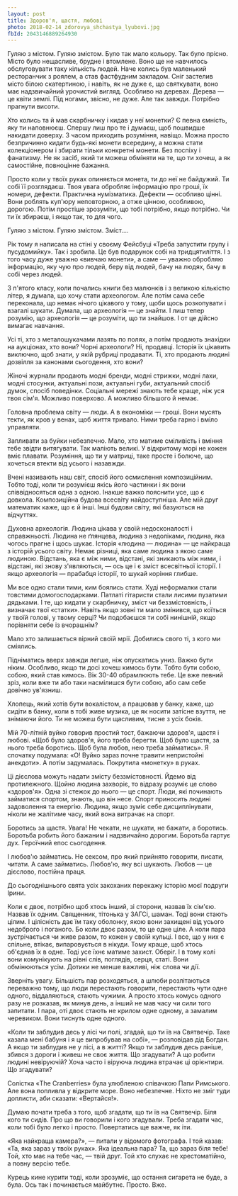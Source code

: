 ```yaml
---
layout: post
title: Здоров'я, щастя, любові
photo: 2018-02-14_zdorovya_shchastya_lyubovi.jpg
fbId: 2043146889264930
---
```


Гуляю з містом. Гуляю змістом. Було так мало кольору. Так було прісно. Місто було нещасливе, брудне і втомлене. Воно ще не навчилось обслуговувати таку кількість людей. Наче колись був маленький ресторанчик з роялем, а став фастфудним закладом. Сніг застелив місто білою скатертиною, і навіть, як не дуже є, що святкувати, воно має надзвичайний урочистий вигляд. Особливо на деревах. Дерева — це квіти землі. Під ногами, звісно, не дуже. Але так завжди. Потрібно прагнути висоти.

<!--more-->

Хто колись та й мав скарбничку і кидав у неї монетки? Є певна ємність, яку ти наповнюєш. Спершу лиш про те і думаєш, щоб пошвидше накидати доверху. З часом приходить розуміння, навіщо. Можна просто безпричинно кидати будь-які монети всередину, а можна стати колекціонером і збирати тільки конкретні монети. Без поспіху і фанатизму. Не як засіб, який ти можеш обміняти на те, що ти хочеш, а як самостійне, повноцінне бажання. 

Просто коли у твоїх руках опиняється монета, ти до неї не байдужий. Ти собі її розглядаєш. Твоя увага обробляє інформацію про гроші, їх номери, дефекти. Практична нумізматика. Дефекти — особливо цінні. Вони роблять куп'юру неповторною, а отже цінною, особливою, дорогою. Потім простіше зрозуміти, що тобі потрібно, якщо потрібно. Чи ти їх збираєш, і якщо так, то для чого. 

Гуляю з містом. Гуляю змістом. Зміст....

Рік тому я написала на стіні у своєму Фейсбуці «Треба запустити групу і пусудомийку». Так і зробила. Це був подарунок собі на тридцятиліття. І з того часу дуже уважно «вивчаю монети», а саме — уважно обробляю інформацію, яку чую про людей, беру від людей, бачу на людях, бачу в собі через людей.

З п'ятого класу, коли почались книги без малюнків і з великою кількістю літер, я думала, що хочу стати археологом. Але потім сама себе переконала, що немає нічого цікавого у тому, щоби щось розкопувати і взагалі шукати. Думала, що археологія — це знайти. І лиш тепер розумію, що археологія — це розуміти, що ти знайшов. І от це дійсно вимагає навчання. 

Усі ті, хто з металошукачами лазять по полях, а потім продають знахідки на аукціонах, хто вони? Чорні археологи? Ні, продавці. Історія їх цікавить виключно, щоб знати, у якій рубриці продавати. Ті, хто продають людині дозвілля за канонами сьогодення, хто вони?

Жіночі журнали продають модні бренди, модні стрижки, модні лахи, модні стосунки, актуальні пози, актуальні губи, актуальний спосіб думок, спосіб поведінки. Соціальні мережі знають тебе краще, ніж уся твоя сім'я. Можливо поверхово. А можливо більшого й немає.

Головна проблема світу — люди. А в економіки — гроші. Вони мусять текти, як кров у венах, щоб життя тривало. Ними треба гарно і вміло управляти. 

Запливати за буйки небезпечно. Мало, хто матиме сміливість і вміння тебе звідти витягувати. Так маліють великі. У відкритому морі не кожен вміє плавати. Розуміння, що ти у матриці, таке просте і болюче, що хочеться втекти від  усього і назавжди. 

Вчені називають наш світ, спосіб його осмислення композиційним. Тобто тоді, коли ти розумієш якісь його частинки і як вони співвідносяться одна з одною. Інакше важко пояснити усе, що є довкола. Композиційна будова всесвіту найдоступніша. Але мій друг математик каже, що є й інші. Інші будови світу, які базуються на відчуттях.

Духовна археологія. Людина цікава у своїй недосконалості і справжньості. Людина не ґлянцева, людина з недоліками, людина, яка чогось прагне і щось шукає. Історія «людина — людина» — це найкраща з історій усього світу. Немає різниці, яка саме людина з якою саме людиною. Відстань, яка є між ними, відстані, які зникають між ними, і відстані, які знову з'являються, — ось це і є зміст всесвітньої історії. І якщо археологія — прабабця історії, то шукай коріння глибше.

Ми все одно стали тими, ким боялись стати. Худі неформалки стали товстими домогосподарками. Патлаті гітаристи стали лисими пузатими дядьками. І те, що кидати у скарбничку, зміст чи беззмістовність, і визначає твої «статки». Навіть якщо зовні ти мало змінився, що коїться у твоїй голові, у твому серці? Чи подобаєшся ти собі нинішній, якщо порівняти себе із вчорашнім? 

Мало хто залишається вірний своїй мрії. Добились свого ті, з кого ми сміялись. 

Підніматись вверх завжди легше, ніж опускатись униз. Важко бути ніким. Особливо, якщо ти досі хочеш кимось бути. Тобто бути собою, собою, який став кимось. Вік 30-40 обрамлюють тебе. Це вже певний зріз, коли вже ти або таки насмілишся бути собою, або сам себе довічно ув'язниш.

Хлопець, який хотів бути вокалістом, а працював у банку, каже, що сидіти в банку, коли в тобі живе музика, це як носити затісне взуття, не знімаючи його. Ти не можеш бути щасливим, тисне з усіх боків.

Мій 70-літній вуйко говорив простий тост, бажаючи здоров'я, щастя і любові. «Щоб було здоров'я, його треба берегти. Щоб було щастя, за нього треба боротись. Щоб була любов, нею треба займатись». Я спочатку подумала: «О! Вуйко зараз почне травити непристойні анекдоти». А потім задумалась. Покрутила «монетку» в руках. 

Ці дієслова можуть надати змісту беззмістовності. Йдемо від протилежного. Щойно людина захворіє, то відразу розуміє це слово «здоров'я». Одна зі стежок до нього — це спорт. Люди, які починають займатися спортом, знають, що він несе. Спорт приносить людині задоволення та енергію. Людина, якщо зуміє себе дисциплінувати, ніколи не жалітиме часу, який вона витрачає на спорт. 

Боротись за щастя. Увага! Не чекати, не шукати, не бажати, а боротись. Боротьба робить його бажаним і надзвичайно  дорогим. Боротьба гартує дух. Героїчний епос сьогодення. 

І любов'ю займатись. Не сексом, про який прийнято говорити, писати, читати. А саме займатись. Любов'ю, яку всі шукають. Любов — це дієслово, постійна праця. 

До сьогоднішнього свята усіх закоханих перекажу історію моєї подруги Ірини.

Коли є двоє, потрібно щоб хтось інший, зі сторони, назвав їх сім'єю. Назвав їх одним.  Священник, тітонька у ЗАГСі, шаман. Тоді вони стають цілим. І цілісність дає їм таку оболонку, якою вони захищені від усього недоброго і поганого. Бо коли двоє разом, то це одне ціле. А коли пара зустрічається чи живе разом, то кожен у своїй кульці. І все, що у них є спільне, втікає, випаровується в нікуди. Тому краще, щоб хтось об'єднав їх в одне. Тоді усе їхнє матиме захист. Оберіг. І в тому колі вони комунікують на рівні слів, поглядів, серця, статі. Вони обмінюються усім. Дотики не менше важливі, ніж слова чи дії. 

Зверніть увагу. Більшість пар розходяться, а шлюби розлітаються переважно тому, що люди  перестають говорити, перестають чути одне одного, віддаляються, стають чужими. А просто хтось комусь одного разу не розказав, як минув день, а інший не мав часу чи сили того запитати. І пара, оті двоє стають не крилом одне одному, а замалим черевиком. Вони тиснуть одне одного.

«Коли ти заблудив десь у лісі чи полі, згадай, що ти їв на Святвечір. Таке казала мені бабуня і я це випробував на собі», — розповідав дід Богдан. А якщо ти заблудив не у лісі, а в житті? Якщо ти заблудив десь раніше, збився з дороги і живеш не своє життя. Що згадувати? А що робити людині невіруючій? Хоча часто і віруюча людина втрачає ці орієнтири. Що згадувати?

Солістка «The Cranberries» була улюбленою співачкою Папи Римського. Але вона попливла у відкрите море. Воно небезпечне. Ніхто не зміг туди доплисти, аби сказати: «Вертайся!».

Думаю почати треба з того, щоб згадати, що ти їв на Святвечір. Біля кого ти сидів. Про що ви говорили і кого згадували. Треба згадати час, коли тобі було легко і просто. Повертатись ще важче, як іти.

«Яка найкраща камера?», — питали у відомого фотографа. І той казав: «Та, яка зараз у твоїх руках». Яка ідеальна пара? Та, що зараз біля тебе! Той, хто має на тебе час, — твій друг. Той хто слухає не хрестоматійно, а повну версію тебе.

Курець кине курити тоді, коли зрозуміє, що остання сигарета не буде, а була. Ось так і починається майбутнє. Просто. Вже.